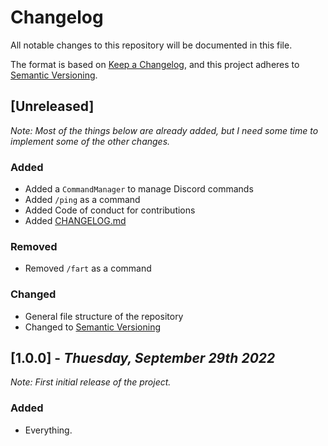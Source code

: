 # Changelog
All notable changes to this repository will be documented in this file.

The format is based on [Keep a Changelog](https://keepachangelog.com/en/1.0.0/),
and this project adheres to [Semantic Versioning](https://semver.org/spec/v2.0.0.html).

## [Unreleased]

*Note: Most of the things below are already added, but I need some time to implement some of the other changes.*

### Added
- Added a `CommandManager` to manage Discord commands
- Added `/ping` as a command
- Added Code of conduct for contributions
- Added [CHANGELOG.md](https://github.com/Googool/PaperJDA/CHANGELOG.md)

### Removed
- Removed `/fart` as a command

### Changed
- General file structure of the repository
- Changed to [Semantic Versioning](https://semver.org/spec/v2.0.0.html)

## [1.0.0] - *Thuesday, September 29th 2022*

*Note: First initial release of the project.*

### Added
- Everything.
